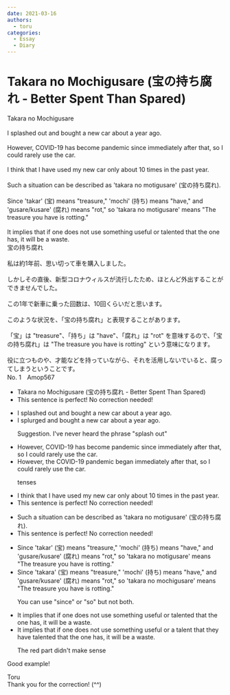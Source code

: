 ```yaml
---
date: 2021-03-16
authors:
  - toru
categories:
  - Essay
  - Diary
---
```


<h1 id="subject_show">Takara no Mochigusare (宝の持ち腐れ - Better Spent Than Spared)</h1>
<div class="date" hidden>Mar 16, 2021 10:56</div>
<div id="post"><div id="body_show_ori">
Takara no Mochigusare<br/><br/>I splashed out and bought a new car about a year ago.<br/><br/>However, COVID-19 has become pandemic since immediately after that, so I could rarely use the car.<br/><br/>I think that I have used my new car only about 10 times in the past year.<br/><br/>Such a situation can be described as 'takara no motigusare' (宝の持ち腐れ).<br/><br/>Since 'takar' (宝) means "treasure," 'mochi' (持ち) means "have," and 'gusare/kusare' (腐れ) means "rot," so 'takara no motigusare' means "The treasure you have is rotting."<br/><br/>It implies that if one does not use something useful or talented that the one has, it will be a waste.
</div></div>

<!-- more -->

<div id="post_ja"><div id="body_show_mo">
宝の持ち腐れ<br/><br/>私は約1年前、思い切って車を購入しました。<br/><br/>しかしその直後、新型コロナウィルスが流行したため、ほとんど外出することができませんでした。<br/><br/>この1年で新車に乗った回数は、10回くらいだと思います。<br/><br/>このような状況を、「宝の持ち腐れ」と表現することがあります。<br/><br/>「宝」は "treasure"、「持ち」は "have"、「腐れ」は "rot" を意味するので、「宝の持ち腐れ」は "The treasure you have is rotting" という意味になります。<br/><br/>役に立つものや、才能などを持っていながら、それを活用しないでいると、腐ってしまうということです。
</div></div>
<div id="block"><div class="first_name"> No. 1　<span class="just_name">Amop567</span></div><div id="block2">
<ul class="correction_field">
<li class="incorrect">Takara no Mochigusare (宝の持ち腐れ - Better Spent Than Spared)</li>
<li class="corrected perfect">This sentence is perfect! No correction needed!</li>
</ul>
<ul class="correction_field">
<li class="incorrect">I splashed out and bought a new car about a year ago.</li>
<li class="corrected correct">
I <span class="f_blue">splurged</span> and bought a new car about a year ago.
<p class="correction_comment">Suggestion. I've never heard the phrase "splash out"</p>
</li>
</ul>
<ul class="correction_field">
<li class="incorrect">However, COVID-19 has become pandemic since immediately after that, so I could rarely use the car.</li>
<li class="corrected correct">
However, <span class="f_blue">the COVID-19 pandemic began</span> immediately after that, so I could rarely use the car.
<p class="correction_comment">tenses</p>
</li>
</ul>
<ul class="correction_field">
<li class="incorrect">I think that I have used my new car only about 10 times in the past year.</li>
<li class="corrected perfect">This sentence is perfect! No correction needed!</li>
</ul>
<ul class="correction_field">
<li class="incorrect">Such a situation can be described as 'takara no motigusare' (宝の持ち腐れ).</li>
<li class="corrected perfect">This sentence is perfect! No correction needed!</li>
</ul>
<ul class="correction_field">
<li class="incorrect">Since 'takar' (宝) means "treasure," 'mochi' (持ち) means "have," and 'gusare/kusare' (腐れ) means "rot," so 'takara no motigusare' means "The treasure you have is rotting."</li>
<li class="corrected correct">
Since 'takar<span class="f_blue">a</span>' (宝) means "treasure," 'mochi' (持ち) means "have," and 'gusare/kusare' (腐れ) means "rot," <span class="sline"><span class="f_red">so</span></span> 'takara no mo<span class="f_blue">chi</span>gusare' means "The treasure you have is rotting."
<p class="correction_comment">You can use "since" or "so" but not both.</p>
</li>
</ul>
<ul class="correction_field">
<li class="incorrect">It implies that if one does not use something useful or talented that the one has, it will be a waste.</li>
<li class="corrected correct">
It implies that if one does not use something useful or <span class="f_blue">a talent that they have</span> <span class="sline"><span class="f_red">talented that the one has</span></span>, it will be a waste.
<p class="correction_comment">The red part didn't make sense</p>
</li>
</ul>
<p class="comment_small">
 Good example!
</p>

</div><div class="name"><span class="just_name">Toru</span><br>
Thank you for the correction! (^^)
</div>
</div>
